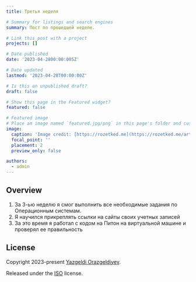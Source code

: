 ```yaml
---
title: Третья неделя

# Summary for listings and search engines
summary: Пост по прошедшей неделе.

# Link this post with a project
projects: []

# Date published
date: '2023-04-2800:00:005Z'

# Date updated
lastmod: '2023-04-28T00:00:00Z'

# Is this an unpublished draft?
draft: false

# Show this page in the Featured widget?
featured: false

# Featured image
# Place an image named `featured.jpg/png` in this page's folder and customize its options here.
image:
  caption: 'Image credit: [https://rozetked.me](https://rozetked.me/articles/1336-yandeks-kotiki-i-schenochki)'
  focal_point: ''
  placement: 2
  preview_only: false

authors:
  - admin
---
```


## Overview

1. За 3-ью неделю я смог выполнить все необходимые задания по Операционным системам.
2. Я научился прикреплять ссылки на сайты своих учетных записей 
3. За это время я работал с кодом на Питон на виртуальной машине и проверял ее правильность

## License

Copyright 2023-present [Yazgeldi Orazgeldiyev](https://github.com/YazgeldiOrazgeldiyev).

Released under the [ISO](https://github.com/YazgeldiOrazgeldiyev/study_2022-2023_os-intro) license.
